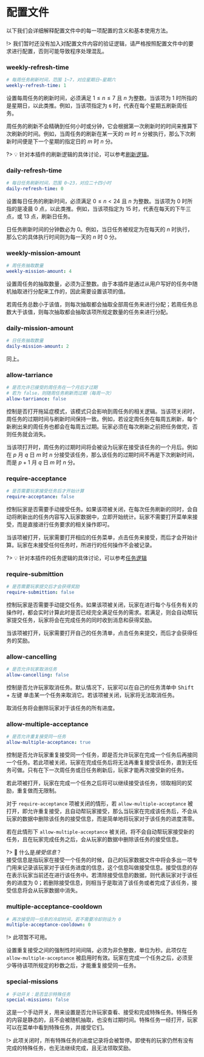 # 配置文件

以下我们会详细解释配置文件中的每一项配置的含义和基本使用方法。

!> 我们暂时还没有加入对配置文件内容的验证逻辑，请严格按照配置文件中的要求进行配置，否则可能导致程序处理混乱。

### weekly-refresh-time

```yml
# 每周任务刷新时间，范围 1~7，对应星期日~星期六
weekly-refresh-time: 1
```

设置每周任务的刷新时间，必须满足 $1\leq{n}\leq{7}$ 且 $n$ 为整数。当该项为 1 时所指的是星期日，以此类推。例如，当该项指定为 `6` 时，代表在每个星期五刷新周任务。

周任务的刷新不会精确到任何小时或分钟，它会根据第一次刷新时的时间来推算下次刷新的时间。例如，当周任务的刷新在某一天的 $m$ 时 $n$ 分被执行，那么下次刷新时间便是下一个星期的指定日的 $m$ 时 $n$ 分。

?> 💡 针对本插件的刷新逻辑的具体讨论，可以参考[刷新逻辑](.)。

### daily-refresh-time

```yml
# 每日任务刷新时间，范围 0~23，对应二十四小时
daily-refresh-time: 0
```

设置每日任务的刷新时间，必须满足 $0\leq{n}\lt{24}$ 且 $n$ 为整数。当该项为 0 时所指的是凌晨 0 点，以此类推。例如，当该项指定为 15 时，代表在每天的下午三点，或 13 点，刷新日任务。

日任务刷新时间的分钟数必为 0。例如，当日任务被规定为在每天的 $n$ 时执行，那么它的具体执行时间则为每一天的 $n$ 时 0 分。

### weekly-mission-amount

```yml
# 周任务抽取数量
weekly-mission-amount: 4
```

设置周任务的抽取数量，必须为正整数。由于本插件是通过从用户写好的任务中随机抽取进行分配来工作的，因此需要设置该项的值。

若周任务总数小于该值，则每次抽取都会抽取全部周任务来进行分配；若周任务总数大于该值，则每次抽取都会抽取该项所规定数量的任务来进行分配。

### daily-mission-amount

```yml
# 日任务抽取数量
daily-mission-amount: 2
```

同上。

### allow-tarriance

```yml
# 是否允许已接受的周任务在一个月后才过期
# 若为 false，则随周任务刷新而过期（每周一次）
allow-tarriance: false
```

控制是否打开拖延症模式，该模式只会影响到周任务的相关逻辑。当该项关闭时，周任务的过期时间与刷新时间保持一致。例如，若设定周任务在每周五刷新，每个新刷出来的周任务也都会在每周五过期。玩家必须在每次刷新之前把任务做完，否则任务就会消失。

当该项打开时，周任务的过期时间将会被设为玩家在接受该任务的一个月后。例如在 $p$ 月 $q$ 日 $m$ 时 $n$ 分接受该任务，那么该任务的过期时间不再是下次刷新时间，而是 $p+1$ 月 $q$ 日 $m$ 时 $n$ 分。

### require-acceptance 

```yml
# 是否需要玩家接受任务后才开始计算
require-acceptance: false
```

控制玩家是否需要手动接受任务。如果该项被关闭，在每次任务刷新的同时，会自动将刷新出的任务内容写入玩家数据中，立即开始统计。玩家不需要打开菜单来接受，而是直接进行任务要求的相关操作即可。

当该项被打开，玩家需要打开相应的任务菜单，点击任务来接受，而后才会开始计算。玩家在未接受任何任务时，所进行的任何操作不会被记录。

?> 💡 针对本插件的任务逻辑的具体讨论，可以参考[任务逻辑]()

### require-submittion

```yml
# 是否需要玩家提交后才会获得奖励
require-submittion: false
```

控制玩家是否需要手动提交任务。如果该项被关闭，玩家在进行每个与任务有关的操作时，都会实时计算此时是否已经完全满足任务的需求。若满足，则会自动帮玩家提交任务，玩家将会在完成任务的同时收到消息和获得奖励。

当该项被打开，玩家需要打开自己的任务清单，点击任务来提交，而后才会获得任务的奖励。

### allow-cancelling

```yml
# 是否允许玩家取消任务
allow-cancelling: false
```

控制是否允许玩家取消任务。默认情况下，玩家可以在自己的任务清单中 <kbd>Shift</kbd> + <kbd>左键</kbd> 单击某一个任务来取消它。若该项被关闭，玩家将无法取消任务。

取消任务将会删除玩家对于该任务的所有进度。

### allow-multiple-acceptance

```yml
# 是否允许重复接受同一任务
allow-multiple-acceptance: true
```

控制是否允许玩家重复接受同一个任务，即是否允许玩家在完成一个任务后再接同一个任务。若此项被关闭，玩家在完成任务后将无法再重复接受该任务，直到无任务可做。只有在下一次周任务或日任务刷新后，玩家才能再次接受新的任务。

若此项被打开，玩家在完成一个任务之后将可以继续接受该任务，领取相同的奖励，重复做而无限制。

对于 `require-acceptance` 项被关闭的情形，若 `allow-multiple-acceptance` 被打开，即允许重复接受，且自动帮玩家接受，那么当玩家在完成该任务后，不会从玩家的数据中删除该任务的接受信息，而是简单地将玩家对于该任务的进度清零。

若在此情形下 `allow-multiple-acceptance` 被关闭，将不会自动帮玩家接受新的任务，且在玩家完成任务之后，会从玩家的数据中删除该任务的接受信息。

?> 🤔 什么是*接受信息*？<br>接受信息是指玩家在接受一个任务的时候，自己的玩家数据文件中将会多出一项专门用来记录该玩家对于该任务进度的信息，这个信息叫做接受信息。接受信息的存在表示玩家当前还在进行该任务中。若清除接受信息的数据，则代表玩家对于该任务的进度为 0；若删除接受信息，则相当于是取消了该任务或者完成了该任务，接受信息将会从玩家数据中消失。

### multiple-acceptance-cooldown

```yml
# 再次接受同一任务的冷却时间，若不需要冷却则设为 0
multiple-acceptance-cooldown: 0
```

!> 此项暂不可用。

设置重复接受之间的强制性时间间隔，必须为非负整数，单位为秒。此项仅在 `allow-multiple-acceptance` 被启用时有效。玩家在完成一个任务之后，必须至少等待该项所规定的秒数之后，才能重复接受同一任务。


### special-missions

```yml
# 手动开关：是否显示特殊任务
special-missions: false
```

这是一个手动开关，用来设置是否允许玩家查看、接受和完成特殊任务。特殊任务的内容是静态的，且不会被随机抽取，也没有过期时间。特殊任务一经打开，玩家可以在菜单中看到特殊任务，并接受它们。

!> 此项关闭时，所有特殊任务的进度记录将会被暂停。即使有的玩家仍然有没有完成的特殊任务，也无法继续完成，且无法领取奖励。